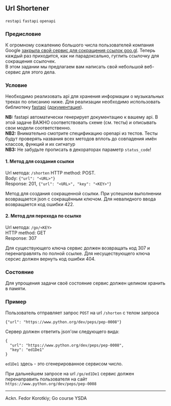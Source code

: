 ## Url Shortener

`restapi` `fastapi` `openapi`

### Предисловие

К огромному сожалению большого числа пользователей компания Google [закрыла свой сервис для сокращения ссылок goo.gl](https://wersm.com/google-has-shut-down-its-goo-gl-url-shortening-service/).
Теперь каждый раз приходится, как ни парадоксально, гуглить ссылочку для сокращения ссылочек.  
В этом задании мы предлагаем вам написать свой небольшой веб-сервис для этого дела.


### Условие

Необходимо реализовать api для хранения информации о музыкальных треках по описанию ниже.
Для реализации необходимо использовать библиотеку [fastapi](https://github.com/tiangolo/fastapi) ([документация](https://fastapi.tiangolo.com/tutorial/)).

**NB:** fastapi автоматически генерирует документацию к вашему api. 
В этой задаче ВАЖНО соответствовать схеме (см. тесты) и описывать свои модели соответственно.  
**NB2:** Внимательно смотрите спецификацию openapi из тестов. Тесты будут проверять названия всех методов вплоть до совпадения
имён классов, функций и их сигнатур  
**NB3:** Не забудьте прописать в декораторах параметр `status_code`!


#### 1. Метод для создания ссылки
Url метода: `/shorten`
HTTP method: POST.  
Body: `{"url": "<URL>"}`  
Response: 201, `{"url": "<URL>", "key": "<KEY>"}`  

Метод для создания сокращенной ссылки. При успешном выполнении возвращается json с сокращённым ключом. Для невалидного ввода возвращается код ошибки 422.  


#### 2. Метод для перехода по ссылке
Url метода: `/go/<KEY>`  
HTTP method: GET  
Response: 307  

Для существующего ключа сервис должен возвращать код 307 и перенаправлять по полной ссылке. Для несуществующего ключа серсис должен вернуть код ошибки 404.


### Состояние
Для упрощения задачи своё состояние сервис должен целиком хранить в памяти.


### Пример

Пользователь отправляет запрос `POST` на url `/shorten` с телом запроса 
```
{"url": "https://www.python.org/dev/peps/pep-0008"}
```

Сервер должен ответить json'ом следующего вида: 
```
{
  "url": "https://www.python.org/dev/peps/pep-0008",
  "key": "ed1De1"
}
```
`ed1De1` здесь - это сгенерированное сервисом число.

При дальнейшем запросе на url `/go/ed1De1` сервис должен перенаправить пользователя на сайт `https://www.python.org/dev/peps/pep-0008` 


---

Ackn. Fedor Korotkiy; Go course YSDA